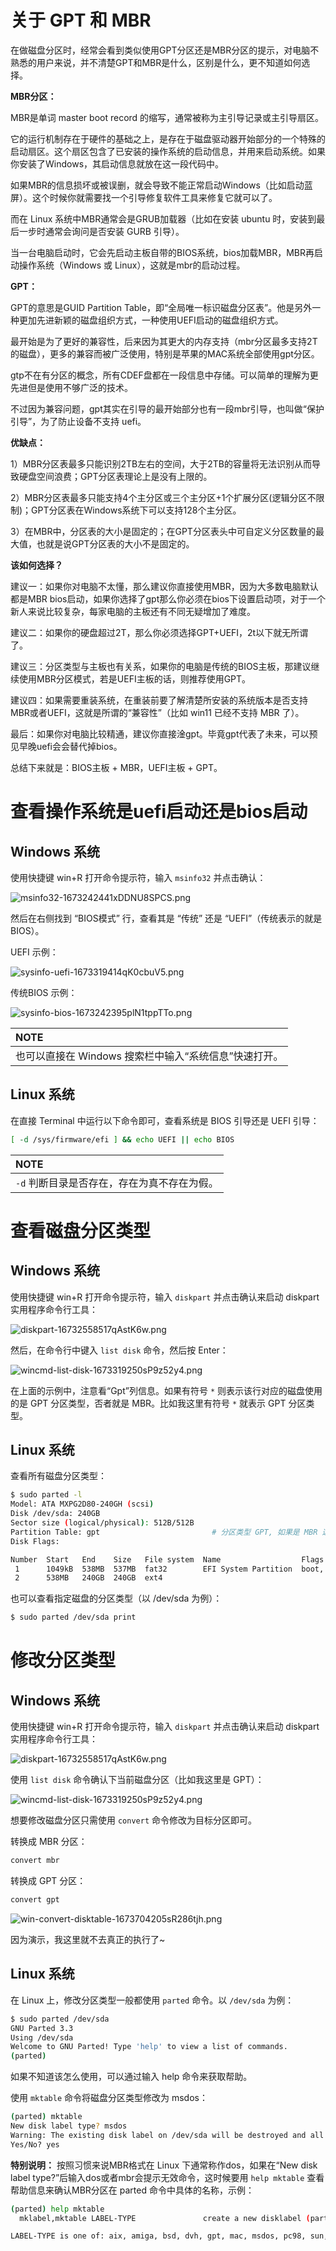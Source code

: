 # 关于 GPT 和 MBR

在做磁盘分区时，经常会看到类似使用GPT分区还是MBR分区的提示，对电脑不熟悉的用户来说，并不清楚GPT和MBR是什么，区别是什么，更不知道如何选择。

**MBR分区：**

MBR是单词 master boot record 的缩写，通常被称为主引导记录或主引导扇区。

它的运行机制存在于硬件的基础之上，是存在于磁盘驱动器开始部分的一个特殊的启动扇区。这个扇区包含了已安装的操作系统的启动信息，并用来启动系统。如果你安装了Windows，其启动信息就放在这一段代码中。

如果MBR的信息损坏或被误删，就会导致不能正常启动Windows（比如启动蓝屏）。这个时候你就需要找一个引导修复软件工具来修复它就可以了。

而在 Linux 系统中MBR通常会是GRUB加载器（比如在安装 ubuntu 时，安装到最后一步时通常会询问是否安装 GURB 引导）。

当一台电脑启动时，它会先启动主板自带的BIOS系统，bios加载MBR，MBR再启动操作系统（Windows 或 Linux），这就是mbr的启动过程。

**GPT：**

GPT的意思是GUID Partition Table，即“全局唯一标识磁盘分区表”。他是另外一种更加先进新颖的磁盘组织方式，一种使用UEFI启动的磁盘组织方式。

最开始是为了更好的兼容性，后来因为其更大的内存支持（mbr分区最多支持2T的磁盘），更多的兼容而被广泛使用，特别是苹果的MAC系统全部使用gpt分区。

gtp不在有分区的概念，所有CDEF盘都在一段信息中存储。可以简单的理解为更先进但是使用不够广泛的技术。

不过因为兼容问题，gpt其实在引导的最开始部分也有一段mbr引导，也叫做“保护引导”，为了防止设备不支持 uefi。

**优缺点：**

1）MBR分区表最多只能识别2TB左右的空间，大于2TB的容量将无法识别从而导致硬盘空间浪费；GPT分区表理论上是没有上限的。

2）MBR分区表最多只能支持4个主分区或三个主分区+1个扩展分区(逻辑分区不限制)；GPT分区表在Windows系统下可以支持128个主分区。

3）在MBR中，分区表的大小是固定的；在GPT分区表头中可自定义分区数量的最大值，也就是说GPT分区表的大小不是固定的。

**该如何选择？**

建议一：如果你对电脑不太懂，那么建议你直接使用MBR，因为大多数电脑默认都是MBR bios启动，如果你选择了gpt那么你必须在bios下设置启动项，对于一个新人来说比较复杂，每家电脑的主板还有不同无疑增加了难度。

建议二：如果你的硬盘超过2T，那么你必须选择GPT+UEFI，2t以下就无所谓了。

建议三：分区类型与主板也有关系，如果你的电脑是传统的BIOS主板，那建议继续使用MBR分区模式，若是UEFI主板的话，则推荐使用GPT。

建议四：如果需要重装系统，在重装前要了解清楚所安装的系统版本是否支持MBR或者UEFI，这就是所谓的“兼容性”（比如 win11 已经不支持 MBR 了）。

最后：如果你对电脑比较精通，建议你直接淦gpt。毕竟gpt代表了未来，可以预见早晚uefi会会替代掉bios。

总结下来就是：BIOS主板 + MBR，UEFI主板 + GPT。

# 查看操作系统是uefi启动还是bios启动

## Windows 系统

使用快捷键 win+R 打开命令提示符，输入 `msinfo32` 并点击确认：

![msinfo32-1673242441xDDNU8SPCS.png](http://blog-media.knowledge.ituknown.cn/GPTvsMBR/msinfo32-1673242441xDDNU8SPCS.png)

然后在右侧找到 “BIOS模式” 行，查看其是 “传统” 还是 “UEFI”（传统表示的就是 BIOS）。

UEFI 示例：

![sysinfo-uefi-1673319414qK0cbuV5.png](http://blog-media.knowledge.ituknown.cn/GPTvsMBR/sysinfo-uefi-1673319414qK0cbuV5.png)

传统BIOS 示例：

![sysinfo-bios-1673242395plN1tppTTo.png](http://blog-media.knowledge.ituknown.cn/GPTvsMBR/sysinfo-1673242395plN1tppTTo.png)

| **NOTE**                                             |
|:-----------------------------------------------------|
| 也可以直接在 Windows 搜索栏中输入“系统信息”快速打开。 |

## Linux 系统

在直接 Terminal 中运行以下命令即可，查看系统是 BIOS 引导还是 UEFI 引导：

```bash
[ -d /sys/firmware/efi ] && echo UEFI || echo BIOS
```

| **NOTE**                                  |
|:------------------------------------------|
| `-d` 判断目录是否存在，存在为真不存在为假。 |

# 查看磁盘分区类型

## Windows 系统

使用快捷键 win+R 打开命令提示符，输入 `diskpart` 并点击确认来启动 diskpart 实用程序命令行工具：

![diskpart-16732558517qAstK6w.png](http://blog-media.knowledge.ituknown.cn/GPTvsMBR/diskpart-16732558517qAstK6w.png)

然后，在命令行中键入 `list disk` 命令，然后按 Enter：

![wincmd-list-disk-1673319250sP9z52y4.png](http://blog-media.knowledge.ituknown.cn/GPTvsMBR/wincmd-list-disk-1673319250sP9z52y4.png)

在上面的示例中，注意看“Gpt”列信息。如果有符号 `*` 则表示该行对应的磁盘使用的是 GPT 分区类型，否者就是 MBR。比如我这里有符号 `*` 就表示 GPT 分区类型。

## Linux 系统

查看所有磁盘分区类型：

```bash
$ sudo parted -l
Model: ATA MXPG2D80-240GH (scsi)
Disk /dev/sda: 240GB
Sector size (logical/physical): 512B/512B
Partition Table: gpt                         # 分区类型 GPT, 如果是 MBR 这里显示的就是 msdos 或 dos
Disk Flags:

Number  Start   End    Size   File system  Name                  Flags
 1      1049kB  538MB  537MB  fat32        EFI System Partition  boot, esp
 2      538MB   240GB  240GB  ext4
```

也可以查看指定磁盘的分区类型（以 /dev/sda 为例）：

```bash
$ sudo parted /dev/sda print
```

# 修改分区类型

## Windows 系统

使用快捷键 win+R 打开命令提示符，输入 `diskpart` 并点击确认来启动 diskpart 实用程序命令行工具：

![diskpart-16732558517qAstK6w.png](http://blog-media.knowledge.ituknown.cn/GPTvsMBR/diskpart-16732558517qAstK6w.png)

使用 `list disk` 命令确认下当前磁盘分区（比如我这里是 GPT）：

![wincmd-list-disk-1673319250sP9z52y4.png](http://blog-media.knowledge.ituknown.cn/GPTvsMBR/wincmd-list-disk-1673319250sP9z52y4.png)

想要修改磁盘分区只需使用 `convert` 命令修改为目标分区即可。

转换成 MBR 分区：

```bash
convert mbr
```

转换成 GPT 分区：

```bash
convert gpt
```

![win-convert-disktable-1673704205sR286tjh.png](http://blog-media.knowledge.ituknown.cn/GPTvsMBR/win-convert-disktable-1673704205sR286tjh.png)

因为演示，我这里就不去真正的执行了~

## Linux 系统

在 Linux 上，修改分区类型一般都使用 `parted` 命令。以 `/dev/sda` 为例：

```bash
$ sudo parted /dev/sda
GNU Parted 3.3
Using /dev/sda
Welcome to GNU Parted! Type 'help' to view a list of commands.
(parted)
```

如果不知道该怎么使用，可以通过输入 help 命令来获取帮助。

使用 `mktable` 命令将磁盘分区类型修改为 msdos：

```bash
(parted) mktable
New disk label type? msdos
Warning: The existing disk label on /dev/sda will be destroyed and all data on this disk will be lost. Do you want to continue?
Yes/No? yes
```


**特别说明：** 按照习惯来说MBR格式在 Linux 下通常称作dos，如果在“New disk label type?”后输入dos或者mbr会提示无效命令，这时候要用 `help mktable` 查看帮助信息来确认MBR分区在 parted 命令中具体的名称，示例：

```bash
(parted) help mktable
  mklabel,mktable LABEL-TYPE               create a new disklabel (partition table)

LABEL-TYPE is one of: aix, amiga, bsd, dvh, gpt, mac, msdos, pc98, sun, atari, loop
```
